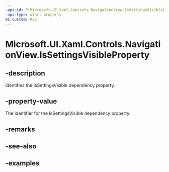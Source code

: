 ```yaml
---
-api-id: P:Microsoft.UI.Xaml.Controls.NavigationView.IsSettingsVisibleProperty
-api-type: winrt property
ms.custom: RS5
---
```

<!-- Property syntax.
public DependencyProperty IsSettingsVisibleProperty { get; }
-->

# Microsoft.UI.Xaml.Controls.NavigationView.IsSettingsVisibleProperty


## -description

Identifies the IsSettingsVisible dependency property.


## -property-value

The identifier for the IsSettingsVisible dependency property.


## -remarks


## -see-also


## -examples


